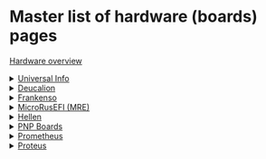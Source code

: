 # Master list of hardware (boards) pages
  
[Hardware overview](Hardware)  

<details><summary><u>Universal Info</u></summary>

* [Microcontroller selection](selecting-open-source-ecu-microcontroller)
* [Hardware development guidelines](Dev-Hardware-Guidelines)

</details>

<details><summary><u>Deucalion</u></summary>

* [Deucalion UART](Deucalion-uart)

</details>

<details><summary><u>Frankenso</u></summary>

* [Frankenso main page](Hardware-Frankenso)

</details>

<details><summary><u>MicroRusEFI (MRE)</u></summary>

* [MRE Manual](microRusEFI-Manual)
* [MRE main page](Hardware-microRusEFI)
* [MRE wiring](Hardware-microRusEFI-wiring)
* [MRE Kit instructions](Hardware-microRusEFI-kit-instructions)
* [MRE Hardware checks](Hardware-microRusEFI-hardware-checks)
* [MRE DIY TLDR](microRusEFI-DIY-TLDR)
* [MRE Connectors](Hardware-microRusEFI-connectors)

</details>

<details><summary><u>Hellen</u></summary>

* [Hellen main page](Hellen-One-Platform)

</details>

<details><summary><u>PNP Boards</u></summary>

* [PNP 48 - MRE based for Miata NA](microrusefi48adapter.pdf)
* [PNP 72 - MRE based for Miata NB2](Hardware/pnp_microRusEFI_nb2/hw72nb.pdf)
* PNP 88 - Proteus based for 88pin Bosch - Coming Soon
* [MRE Adapter 48](MREAdapter48)
* [MRE Adapter 55](MREAdapter55)
* [MRE Adapter 68](MREAdapter68)
* [MRE Adapter 72](MREAdapter72)
* MRE Adaptor 88 - Coming Soon
* [PNP 72 Jumper configs](PNP-72-Jumpers)

</details>

<details><summary><u>Prometheus</u></summary>

* [Prometheus Overview](Hardware-Prometheus)  
* [Prometheus wiring diagram](Hardware/Prometheus/Prometheus_wiring_diagram.cdr)

</details>

<details><summary><u>Proteus</u></summary>

* [Proteus Main Page](Proteus)
* [Proteus v0.2 wiring](Hardware-Proteus-Wiring-v02)
* [Proteus v0.3 wiring](Hardware-Proteus-Wiring-v03)

</details>
